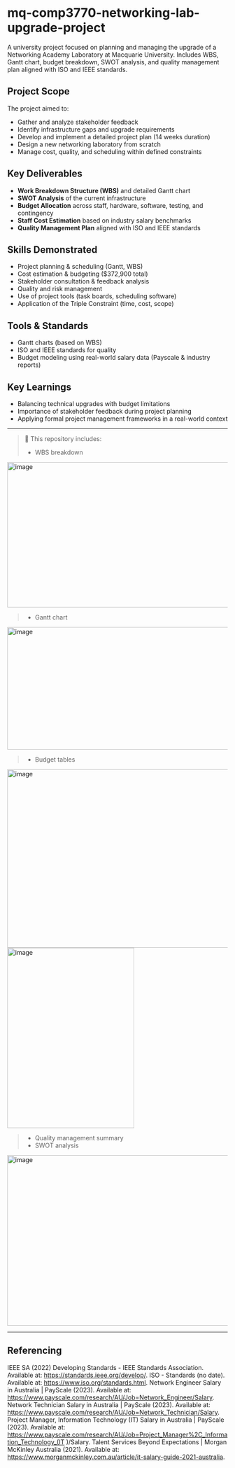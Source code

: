 # mq-comp3770-networking-lab-upgrade-project
A university project focused on planning and managing the upgrade of a Networking Academy Laboratory at Macquarie University. Includes WBS, Gantt chart, budget breakdown, SWOT analysis, and quality management plan aligned with ISO and IEEE standards.


## Project Scope
The project aimed to:
- Gather and analyze stakeholder feedback
- Identify infrastructure gaps and upgrade requirements
- Develop and implement a detailed project plan (14 weeks duration)
- Design a new networking laboratory from scratch
- Manage cost, quality, and scheduling within defined constraints

## Key Deliverables
- **Work Breakdown Structure (WBS)** and detailed Gantt chart
- **SWOT Analysis** of the current infrastructure
- **Budget Allocation** across staff, hardware, software, testing, and contingency
- **Staff Cost Estimation** based on industry salary benchmarks
- **Quality Management Plan** aligned with ISO and IEEE standards

## Skills Demonstrated
- Project planning & scheduling (Gantt, WBS)
- Cost estimation & budgeting ($372,900 total)
- Stakeholder consultation & feedback analysis
- Quality and risk management
- Use of project tools (task boards, scheduling software)
- Application of the Triple Constraint (time, cost, scope)

## Tools & Standards
- Gantt charts (based on WBS)
- ISO and IEEE standards for quality
- Budget modeling using real-world salary data (Payscale & industry reports)

## Key Learnings
- Balancing technical upgrades with budget limitations
- Importance of stakeholder feedback during project planning
- Applying formal project management frameworks in a real-world context

---

> 📁 This repository includes:
> - WBS breakdown
<img width="612" height="332" alt="image" src="https://github.com/user-attachments/assets/c6f4b625-3041-4022-a49e-b55260051975" />

> - Gantt chart
<img width="623" height="280" alt="image" src="https://github.com/user-attachments/assets/00c1148d-f7c7-4374-9139-2d6abc83d6f0" />

> - Budget tables
<img width="603" height="408" alt="image" src="https://github.com/user-attachments/assets/86cc0a14-0d9a-41cc-8826-c9b18fde38c6" />

<img width="290" height="412" alt="image" src="https://github.com/user-attachments/assets/f0519c69-0bbb-4037-b701-6775d8301f3c" />

> - Quality management summary
> - SWOT analysis
<img width="597" height="390" alt="image" src="https://github.com/user-attachments/assets/6f261e41-807c-4e1a-9aff-fe26a1ce9e94" />


---

## Referencing
IEEE SA (2022) Developing Standards - IEEE Standards Association. Available at: 
https://standards.ieee.org/develop/. 
ISO - Standards (no date). Available at: https://www.iso.org/standards.html. 
Network Engineer Salary in Australia | PayScale (2023). Available at: 
https://www.payscale.com/research/AU/Job=Network_Engineer/Salary. 
Network Technician Salary in Australia | PayScale (2023). Available at: 
https://www.payscale.com/research/AU/Job=Network_Technician/Salary. 
Project Manager, Information Technology (IT) Salary in Australia | PayScale (2023). 
Available at: 
https://www.payscale.com/research/AU/Job=Project_Manager%2C_Information_Technology_(IT
 )/Salary. 
Talent Services Beyond Expectations | Morgan McKinley Australia (2021). Available 
at: https://www.morganmckinley.com.au/article/it-salary-guide-2021-australia.
